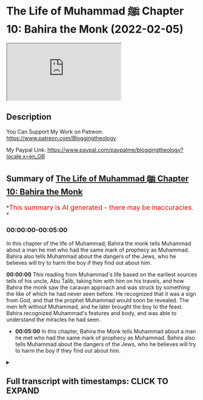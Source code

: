 # The Life of Muhammad ﷺ Chapter 10: Bahira the Monk (2022-02-05)

<iframe loading='lazy' allow='autoplay' src='https://www.youtube.com/embed/InxNDE8FCUM'></iframe>

## Description

You Can Support My Work on Patreon:
<https://www.patreon.com/Bloggingtheology>

My Paypal Link:
<https://www.paypal.com/paypalme/bloggingtheology?locale.x=en_GB>

## Summary of [The Life of Muhammad ﷺ Chapter 10: Bahira the Monk](https://www.youtube.com/watch?v=InxNDE8FCUM)

\*<span style="color:red; font-size:125%">This summary is AI generated - there may be inaccuracies</span>. \*

### <a onclick="modifyYTiframeseektime('0')">00:00:00-00:05:00</a>

In this chapter of the life of Muhammad, Bahira the monk tells Muhammad about a man he met who had the same mark of prophecy as Muhammad. Bahira also tells Muhammad about the dangers of the Jews, who he believes will try to harm the boy if they find out about him.

**<a onclick="modifyYTiframeseektime('0')">00:00:00</a>** This reading from Muhammad's life based on the earliest sources tells of his uncle, Abu Talib, taking him with him on his travels, and how Bahira the monk saw the caravan approach and was struck by something the like of which he had never seen before. He recognized that it was a sign from God, and that the prophet Muhammad would soon be revealed. The men left without Muhammad, and he later brought the boy to the feast. Bahira recognized Muhammad's features and body, and was able to understand the miracles he had seen.

*   **<a onclick="modifyYTiframeseektime('300')">00:05:00</a>** In this chapter, Bahira the Monk tells Muhammad about a man he met who had the same mark of prophecy as Muhammad. Bahira also tells Muhammad about the dangers of the Jews, who he believes will try to harm the boy if they find out about him.

<details><summary><h2>Full transcript with timestamps: CLICK TO EXPAND</h2></summary>

<a onclick="modifyYTiframeseektime('3')">0:00:03</a> a reading from muhammad his life based\ <a onclick="modifyYTiframeseektime('6')">0:00:06</a> on the earliest sources by martin lings\ <a onclick="modifyYTiframeseektime('10')">0:00:10</a> chapter 10\ <a onclick="modifyYTiframeseektime('12')">0:00:12</a> bahira the monk\ <a onclick="modifyYTiframeseektime('14')">0:00:14</a> the fortunes of abdal muttalib had waned\ <a onclick="modifyYTiframeseektime('18')">0:00:18</a> during the last part of his life and\ <a onclick="modifyYTiframeseektime('20')">0:00:20</a> what he left at his death amounted to no\ <a onclick="modifyYTiframeseektime('23')">0:00:23</a> more than a small legacy for each of his\ <a onclick="modifyYTiframeseektime('26')">0:00:26</a> sons\ <a onclick="modifyYTiframeseektime('27')">0:00:27</a> some of them especially abdal uzar who\ <a onclick="modifyYTiframeseektime('30')">0:00:30</a> was known as abu lahab had acquired\ <a onclick="modifyYTiframeseektime('33')">0:00:33</a> wealth of their own\ <a onclick="modifyYTiframeseektime('35')">0:00:35</a> but abu talib was poor and his nephew\ <a onclick="modifyYTiframeseektime('38')">0:00:38</a> felt obliged to do what he could to earn\ <a onclick="modifyYTiframeseektime('41')">0:00:41</a> his own livelihood\ <a onclick="modifyYTiframeseektime('44')">0:00:44</a> this he did mostly by pasturing sheep\ <a onclick="modifyYTiframeseektime('47')">0:00:47</a> and goats and he would thus spend day\ <a onclick="modifyYTiframeseektime('50')">0:00:50</a> after day alone in the hills of\ <a onclick="modifyYTiframeseektime('52')">0:00:52</a> bubmecker or on the slopes of the\ <a onclick="modifyYTiframeseektime('54')">0:00:54</a> valleys beyond\ <a onclick="modifyYTiframeseektime('57')">0:00:57</a> but his uncle took him sometimes with\ <a onclick="modifyYTiframeseektime('59')">0:00:59</a> him on his travels and on one occasion\ <a onclick="modifyYTiframeseektime('62')">0:01:02</a> when muhammad was nine or according to\ <a onclick="modifyYTiframeseektime('65')">0:01:05</a> others 12\ <a onclick="modifyYTiframeseektime('66')">0:01:06</a> they went with a merchant caravan as far\ <a onclick="modifyYTiframeseektime('69')">0:01:09</a> as\ <a onclick="modifyYTiframeseektime('70')">0:01:10</a> syria at bostra near one of the halts\ <a onclick="modifyYTiframeseektime('74')">0:01:14</a> where the meccan caravan always stopped\ <a onclick="modifyYTiframeseektime('77')">0:01:17</a> there was a cell which had been lived in\ <a onclick="modifyYTiframeseektime('79')">0:01:19</a> by a christian monk for generation after\ <a onclick="modifyYTiframeseektime('83')">0:01:23</a> generation\ <a onclick="modifyYTiframeseektime('84')">0:01:24</a> when one died another took his place and\ <a onclick="modifyYTiframeseektime('87')">0:01:27</a> inherited all that was in the cell\ <a onclick="modifyYTiframeseektime('90')">0:01:30</a> including some old manuscripts\ <a onclick="modifyYTiframeseektime('94')">0:01:34</a> among these was one which contained the\ <a onclick="modifyYTiframeseektime('96')">0:01:36</a> prediction of the coming of a prophet to\ <a onclick="modifyYTiframeseektime('99')">0:01:39</a> the arabs\ <a onclick="modifyYTiframeseektime('101')">0:01:41</a> and bahira the monk who now lived in the\ <a onclick="modifyYTiframeseektime('103')">0:01:43</a> cell was well versed in the contents of\ <a onclick="modifyYTiframeseektime('106')">0:01:46</a> this book\ <a onclick="modifyYTiframeseektime('107')">0:01:47</a> which interested him all the more\ <a onclick="modifyYTiframeseektime('109')">0:01:49</a> because like warika he too felt that the\ <a onclick="modifyYTiframeseektime('113')">0:01:53</a> coming of the prophet would be in his\ <a onclick="modifyYTiframeseektime('116')">0:01:56</a> lifetime\ <a onclick="modifyYTiframeseektime('118')">0:01:58</a> he had often seen the meccan caravan\ <a onclick="modifyYTiframeseektime('121')">0:02:01</a> approach and halt not far from his cell\ <a onclick="modifyYTiframeseektime('125')">0:02:05</a> but as this one came in sight his\ <a onclick="modifyYTiframeseektime('127')">0:02:07</a> attention was struck by something the\ <a onclick="modifyYTiframeseektime('129')">0:02:09</a> like of which he had never seen before\ <a onclick="modifyYTiframeseektime('133')">0:02:13</a> a small low-hanging cloud moved slowly\ <a onclick="modifyYTiframeseektime('137')">0:02:17</a> over their heads\ <a onclick="modifyYTiframeseektime('139')">0:02:19</a> so that it was always between the sun\ <a onclick="modifyYTiframeseektime('141')">0:02:21</a> and one or two of the travelers\ <a onclick="modifyYTiframeseektime('144')">0:02:24</a> with intense interest he watched them\ <a onclick="modifyYTiframeseektime('146')">0:02:26</a> draw near\ <a onclick="modifyYTiframeseektime('148')">0:02:28</a> but suddenly his interest changed to\ <a onclick="modifyYTiframeseektime('151')">0:02:31</a> amazement for as soon as they halted the\ <a onclick="modifyYTiframeseektime('154')">0:02:34</a> cloud ceased to move\ <a onclick="modifyYTiframeseektime('156')">0:02:36</a> remaining stationary over the tree\ <a onclick="modifyYTiframeseektime('158')">0:02:38</a> beneath which they took shelter\ <a onclick="modifyYTiframeseektime('161')">0:02:41</a> while the tree itself lowered its\ <a onclick="modifyYTiframeseektime('164')">0:02:44</a> branches over them\ <a onclick="modifyYTiframeseektime('166')">0:02:46</a> so that they were doubly in the shade\ <a onclick="modifyYTiframeseektime('169')">0:02:49</a> bahira knew that such important though\ <a onclick="modifyYTiframeseektime('172')">0:02:52</a> unobtrusive was of high significance\ <a onclick="modifyYTiframeseektime('177')">0:02:57</a> only some great spiritual presence could\ <a onclick="modifyYTiframeseektime('180')">0:03:00</a> explain it and immediately he thought of\ <a onclick="modifyYTiframeseektime('182')">0:03:02</a> the expected profit\ <a onclick="modifyYTiframeseektime('185')">0:03:05</a> could it be that he had come at last and\ <a onclick="modifyYTiframeseektime('188')">0:03:08</a> was amongst these travelers\ <a onclick="modifyYTiframeseektime('192')">0:03:12</a> the cell had been recently stocked with\ <a onclick="modifyYTiframeseektime('194')">0:03:14</a> provisions and putting together all he\ <a onclick="modifyYTiframeseektime('197')">0:03:17</a> had he sent words to the caravan\ <a onclick="modifyYTiframeseektime('200')">0:03:20</a> men of quraish i have prepared food for\ <a onclick="modifyYTiframeseektime('203')">0:03:23</a> you and i would that you should come to\ <a onclick="modifyYTiframeseektime('205')">0:03:25</a> me every one of you young and old\ <a onclick="modifyYTiframeseektime('209')">0:03:29</a> bondman and free\ <a onclick="modifyYTiframeseektime('212')">0:03:32</a> so they came to his cell but despite\ <a onclick="modifyYTiframeseektime('214')">0:03:34</a> what he had said they left muhammad to\ <a onclick="modifyYTiframeseektime('217')">0:03:37</a> look after their camels and their\ <a onclick="modifyYTiframeseektime('219')">0:03:39</a> baggage\ <a onclick="modifyYTiframeseektime('221')">0:03:41</a> as they approached bahira scan their\ <a onclick="modifyYTiframeseektime('224')">0:03:44</a> faces one by one\ <a onclick="modifyYTiframeseektime('226')">0:03:46</a> but he could see nothing that\ <a onclick="modifyYTiframeseektime('228')">0:03:48</a> corresponded to the description in his\ <a onclick="modifyYTiframeseektime('231')">0:03:51</a> book\ <a onclick="modifyYTiframeseektime('232')">0:03:52</a> nor did there seem to be any man amongst\ <a onclick="modifyYTiframeseektime('234')">0:03:54</a> them who was adequate to the greatness\ <a onclick="modifyYTiframeseektime('237')">0:03:57</a> of the two\ <a onclick="modifyYTiframeseektime('238')">0:03:58</a> miracles perhaps they had not all come\ <a onclick="modifyYTiframeseektime('242')">0:04:02</a> men of quraish he said\ <a onclick="modifyYTiframeseektime('244')">0:04:04</a> let none of you stay behind\ <a onclick="modifyYTiframeseektime('247')">0:04:07</a> there is not one that hath been left\ <a onclick="modifyYTiframeseektime('249')">0:04:09</a> behind there they answered save only the\ <a onclick="modifyYTiframeseektime('252')">0:04:12</a> boy the youngest of us all\ <a onclick="modifyYTiframeseektime('255')">0:04:15</a> treat him not so said bahira but call on\ <a onclick="modifyYTiframeseektime('259')">0:04:19</a> him to come and let him be present with\ <a onclick="modifyYTiframeseektime('262')">0:04:22</a> us at this meal\ <a onclick="modifyYTiframeseektime('265')">0:04:25</a> abu talib and the others reproached\ <a onclick="modifyYTiframeseektime('268')">0:04:28</a> themselves for their thoughtlessness\ <a onclick="modifyYTiframeseektime('270')">0:04:30</a> we are indeed to blame said one of them\ <a onclick="modifyYTiframeseektime('273')">0:04:33</a> that the sons of ab allah should have\ <a onclick="modifyYTiframeseektime('275')">0:04:35</a> been left behind and not brought to\ <a onclick="modifyYTiframeseektime('278')">0:04:38</a> share this feast with us\ <a onclick="modifyYTiframeseektime('280')">0:04:40</a> whereupon he went to him and embraced\ <a onclick="modifyYTiframeseektime('283')">0:04:43</a> him and brought him to sit with the\ <a onclick="modifyYTiframeseektime('286')">0:04:46</a> people\ <a onclick="modifyYTiframeseektime('288')">0:04:48</a> one glance at the boy's face was enough\ <a onclick="modifyYTiframeseektime('291')">0:04:51</a> to explain the miracles to bahira\ <a onclick="modifyYTiframeseektime('294')">0:04:54</a> and looking at him attentively\ <a onclick="modifyYTiframeseektime('296')">0:04:56</a> throughout the meal he noticed many\ <a onclick="modifyYTiframeseektime('298')">0:04:58</a> features of both face and body which\ <a onclick="modifyYTiframeseektime('302')">0:05:02</a> corresponded to what was in his book\ <a onclick="modifyYTiframeseektime('305')">0:05:05</a> so when they had finished eating the\ <a onclick="modifyYTiframeseektime('308')">0:05:08</a> monk went to his youngest guest and\ <a onclick="modifyYTiframeseektime('310')">0:05:10</a> asked him questions about his way of\ <a onclick="modifyYTiframeseektime('313')">0:05:13</a> life and about his sleep and about his\ <a onclick="modifyYTiframeseektime('315')">0:05:15</a> affairs in general\ <a onclick="modifyYTiframeseektime('318')">0:05:18</a> muhammad readily informed him of these\ <a onclick="modifyYTiframeseektime('320')">0:05:20</a> things for the man was venerable and the\ <a onclick="modifyYTiframeseektime('323')">0:05:23</a> questions were courteous and benevolent\ <a onclick="modifyYTiframeseektime('327')">0:05:27</a> nor did he hesitate to draw off his\ <a onclick="modifyYTiframeseektime('329')">0:05:29</a> cloak when finally the monk asked if he\ <a onclick="modifyYTiframeseektime('333')">0:05:33</a> might see his back\ <a onclick="modifyYTiframeseektime('336')">0:05:36</a> the hera had already felt certain but\ <a onclick="modifyYTiframeseektime('339')">0:05:39</a> now he was doubly so\ <a onclick="modifyYTiframeseektime('342')">0:05:42</a> so for there between his shoulders was\ <a onclick="modifyYTiframeseektime('345')">0:05:45</a> the very mark he expected to see\ <a onclick="modifyYTiframeseektime('348')">0:05:48</a> the seal of prophethood even as it was\ <a onclick="modifyYTiframeseektime('352')">0:05:52</a> described in his book\ <a onclick="modifyYTiframeseektime('354')">0:05:54</a> in the self-same place\ <a onclick="modifyYTiframeseektime('357')">0:05:57</a> he turned to abu talib what kingsman\ <a onclick="modifyYTiframeseektime('360')">0:06:00</a> hath this boy with thee he said\ <a onclick="modifyYTiframeseektime('364')">0:06:04</a> he is my son said abu talib\ <a onclick="modifyYTiframeseektime('367')">0:06:07</a> he is not thy son said the monk it\ <a onclick="modifyYTiframeseektime('370')">0:06:10</a> cannot be that this boy's father is\ <a onclick="modifyYTiframeseektime('372')">0:06:12</a> alive\ <a onclick="modifyYTiframeseektime('374')">0:06:14</a> he is my brother's son said abu talib\ <a onclick="modifyYTiframeseektime('378')">0:06:18</a> then what of his father said the monk\ <a onclick="modifyYTiframeseektime('382')">0:06:22</a> he died said the other when the boy was\ <a onclick="modifyYTiframeseektime('384')">0:06:24</a> still in his mother's womb\ <a onclick="modifyYTiframeseektime('388')">0:06:28</a> that is the truth said bahira\ <a onclick="modifyYTiframeseektime('390')">0:06:30</a> take thy brother's son back to his\ <a onclick="modifyYTiframeseektime('393')">0:06:33</a> country\ <a onclick="modifyYTiframeseektime('394')">0:06:34</a> and guard him against the jews for by\ <a onclick="modifyYTiframeseektime('397')">0:06:37</a> god if they see him and know of him that\ <a onclick="modifyYTiframeseektime('400')">0:06:40</a> which i know\ <a onclick="modifyYTiframeseektime('402')">0:06:42</a> they will contrive evil against him\ <a onclick="modifyYTiframeseektime('406')">0:06:46</a> great things are in store for this\ <a onclick="modifyYTiframeseektime('409')">0:06:49</a> brother's son of vine\ <a onclick="modifyYTiframeseektime('414')">0:06:54</a> that's a reading from bahira the monk\ <a onclick="modifyYTiframeseektime('416')">0:06:56</a> chapter 10.\ <a onclick="modifyYTiframeseektime('418')">0:06:58</a> till next time

</details>
